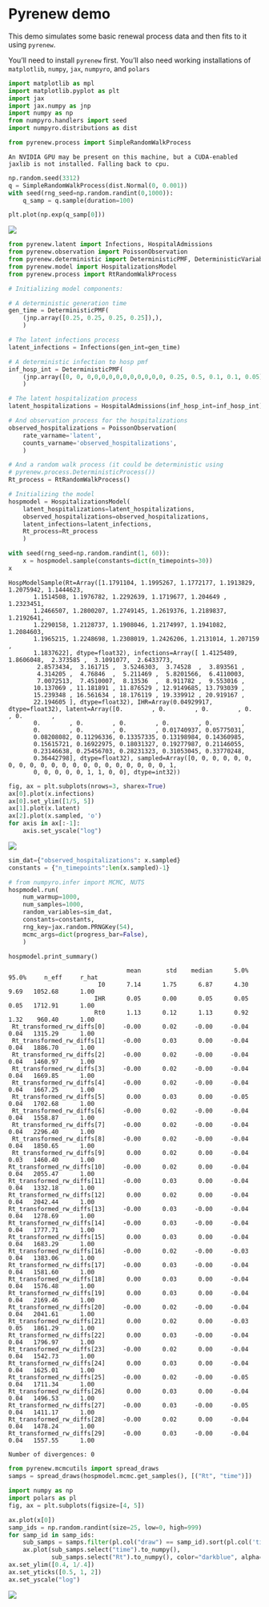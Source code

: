 # Pyrenew demo


This demo simulates some basic renewal process data and then fits to it
using `pyrenew`.

You’ll need to install `pyrenew` first. You’ll also need working
installations of `matplotlib`, `numpy`, `jax`, `numpyro`, and `polars`

``` python
import matplotlib as mpl
import matplotlib.pyplot as plt
import jax
import jax.numpy as jnp
import numpy as np
from numpyro.handlers import seed
import numpyro.distributions as dist
```

``` python
from pyrenew.process import SimpleRandomWalkProcess
```

    An NVIDIA GPU may be present on this machine, but a CUDA-enabled jaxlib is not installed. Falling back to cpu.

``` python
np.random.seed(3312)
q = SimpleRandomWalkProcess(dist.Normal(0, 0.001))
with seed(rng_seed=np.random.randint(0,1000)):
    q_samp = q.sample(duration=100)

plt.plot(np.exp(q_samp[0]))
```

<img
src="pyrenew_demo_files/figure-commonmark/fig-randwalk-output-1.png"
id="fig-randwalk" />

``` python
from pyrenew.latent import Infections, HospitalAdmissions
from pyrenew.observation import PoissonObservation
from pyrenew.deterministic import DeterministicPMF, DeterministicVariable
from pyrenew.model import HospitalizationsModel
from pyrenew.process import RtRandomWalkProcess

# Initializing model components:

# A deterministic generation time
gen_time = DeterministicPMF(
    (jnp.array([0.25, 0.25, 0.25, 0.25]),),
    )

# The latent infections process
latent_infections = Infections(gen_int=gen_time)

# A deterministic infection to hosp pmf
inf_hosp_int = DeterministicPMF(
    (jnp.array([0, 0, 0,0,0,0,0,0,0,0,0,0,0, 0.25, 0.5, 0.1, 0.1, 0.05]),),
    )

# The latent hospitalization process
latent_hospitalizations = HospitalAdmissions(inf_hosp_int=inf_hosp_int)

# And observation process for the hospitalizations
observed_hospitalizations = PoissonObservation(
    rate_varname='latent',
    counts_varname='observed_hospitalizations',
    )

# And a random walk process (it could be deterministic using
# pyrenew.process.DeterministicProcess())
Rt_process = RtRandomWalkProcess()

# Initializing the model
hospmodel = HospitalizationsModel(
    latent_hospitalizations=latent_hospitalizations,
    observed_hospitalizations=observed_hospitalizations,
    latent_infections=latent_infections,
    Rt_process=Rt_process
    )
```

``` python
with seed(rng_seed=np.random.randint(1, 60)):
    x = hospmodel.sample(constants=dict(n_timepoints=30))
x
```

    HospModelSample(Rt=Array([1.1791104, 1.1995267, 1.1772177, 1.1913829, 1.2075942, 1.1444623,
           1.1514508, 1.1976782, 1.2292639, 1.1719677, 1.204649 , 1.2323451,
           1.2466507, 1.2800207, 1.2749145, 1.2619376, 1.2189837, 1.2192641,
           1.2290158, 1.2128737, 1.1908046, 1.2174997, 1.1941082, 1.2084603,
           1.1965215, 1.2248698, 1.2308019, 1.2426206, 1.2131014, 1.207159 ,
           1.1837622], dtype=float32), infections=Array([ 1.4125489,  1.8606048,  2.373585 ,  3.1091077,  2.6433773,
            2.8573434,  3.161715 ,  3.5246303,  3.74528  ,  3.893561 ,
            4.314205 ,  4.76846  ,  5.211469 ,  5.8201566,  6.4110003,
            7.0072513,  7.4510007,  8.13536  ,  8.911782 ,  9.553016 ,
           10.137069 , 11.181891 , 11.876529 , 12.9149685, 13.793039 ,
           15.239348 , 16.561634 , 18.176119 , 19.339912 , 20.919167 ,
           22.194605 ], dtype=float32), IHR=Array(0.04929917, dtype=float32), latent=Array([0.        , 0.        , 0.        , 0.        , 0.        ,
           0.        , 0.        , 0.        , 0.        , 0.        ,
           0.        , 0.        , 0.        , 0.01740937, 0.05775031,
           0.08208082, 0.11296336, 0.13357335, 0.13198984, 0.14360985,
           0.15615721, 0.16922975, 0.18031327, 0.19277987, 0.21146055,
           0.23146638, 0.25456703, 0.28231323, 0.31053045, 0.33770248,
           0.36442798], dtype=float32), sampled=Array([0, 0, 0, 0, 0, 0, 0, 0, 0, 0, 0, 0, 0, 0, 0, 0, 0, 0, 0, 0, 0, 1,
           0, 0, 0, 0, 0, 1, 1, 0, 0], dtype=int32))

``` python
fig, ax = plt.subplots(nrows=3, sharex=True)
ax[0].plot(x.infections)
ax[0].set_ylim([1/5, 5])
ax[1].plot(x.latent)
ax[2].plot(x.sampled, 'o')
for axis in ax[:-1]:
    axis.set_yscale("log")
```

<img src="pyrenew_demo_files/figure-commonmark/fig-hosp-output-1.png"
id="fig-hosp" />

``` python
sim_dat={"observed_hospitalizations": x.sampled}
constants = {"n_timepoints":len(x.sampled)-1}

# from numpyro.infer import MCMC, NUTS
hospmodel.run(
    num_warmup=1000,
    num_samples=1000,
    random_variables=sim_dat,
    constants=constants,
    rng_key=jax.random.PRNGKey(54),
    mcmc_args=dict(progress_bar=False),
    )
```

``` python
hospmodel.print_summary()
```


                                     mean       std    median      5.0%     95.0%     n_eff     r_hat
                             I0      7.14      1.75      6.87      4.30      9.69   1052.68      1.00
                            IHR      0.05      0.00      0.05      0.05      0.05   1712.91      1.00
                            Rt0      1.13      0.12      1.13      0.92      1.32    960.40      1.00
     Rt_transformed_rw_diffs[0]     -0.00      0.02     -0.00     -0.04      0.04   1315.29      1.00
     Rt_transformed_rw_diffs[1]     -0.00      0.03      0.00     -0.04      0.04   1886.70      1.00
     Rt_transformed_rw_diffs[2]     -0.00      0.02     -0.00     -0.04      0.04   1460.97      1.00
     Rt_transformed_rw_diffs[3]     -0.00      0.02     -0.00     -0.04      0.04   1669.85      1.00
     Rt_transformed_rw_diffs[4]     -0.00      0.02     -0.00     -0.04      0.04   1667.25      1.00
     Rt_transformed_rw_diffs[5]      0.00      0.03      0.00     -0.05      0.04   1702.68      1.00
     Rt_transformed_rw_diffs[6]     -0.00      0.02     -0.00     -0.04      0.04   1558.87      1.00
     Rt_transformed_rw_diffs[7]     -0.00      0.02     -0.00     -0.04      0.04   2296.40      1.00
     Rt_transformed_rw_diffs[8]     -0.00      0.02     -0.00     -0.04      0.04   1850.65      1.00
     Rt_transformed_rw_diffs[9]      0.00      0.02      0.00     -0.04      0.03   1460.40      1.00
    Rt_transformed_rw_diffs[10]     -0.00      0.02      0.00     -0.04      0.04   2055.47      1.00
    Rt_transformed_rw_diffs[11]     -0.00      0.03      0.00     -0.04      0.04   1332.18      1.00
    Rt_transformed_rw_diffs[12]      0.00      0.02      0.00     -0.04      0.04   2042.44      1.00
    Rt_transformed_rw_diffs[13]     -0.00      0.03     -0.00     -0.04      0.04   1278.69      1.00
    Rt_transformed_rw_diffs[14]     -0.00      0.03     -0.00     -0.04      0.04   1777.71      1.00
    Rt_transformed_rw_diffs[15]      0.00      0.03      0.00     -0.04      0.04   1683.29      1.00
    Rt_transformed_rw_diffs[16]     -0.00      0.02     -0.00     -0.03      0.04   1383.06      1.00
    Rt_transformed_rw_diffs[17]     -0.00      0.03     -0.00     -0.04      0.04   1581.60      1.00
    Rt_transformed_rw_diffs[18]      0.00      0.03      0.00     -0.04      0.04   1576.48      1.00
    Rt_transformed_rw_diffs[19]      0.00      0.03      0.00     -0.04      0.04   2169.46      1.00
    Rt_transformed_rw_diffs[20]     -0.00      0.02     -0.00     -0.04      0.04   2041.61      1.00
    Rt_transformed_rw_diffs[21]      0.00      0.02      0.00     -0.03      0.05   1861.29      1.00
    Rt_transformed_rw_diffs[22]      0.00      0.03     -0.00     -0.04      0.04   1796.97      1.00
    Rt_transformed_rw_diffs[23]     -0.00      0.02      0.00     -0.04      0.04   1542.73      1.00
    Rt_transformed_rw_diffs[24]      0.00      0.03      0.00     -0.04      0.04   1625.01      1.00
    Rt_transformed_rw_diffs[25]     -0.00      0.02     -0.00     -0.05      0.04   1711.34      1.00
    Rt_transformed_rw_diffs[26]      0.00      0.03      0.00     -0.04      0.04   1496.53      1.00
    Rt_transformed_rw_diffs[27]     -0.00      0.03     -0.00     -0.05      0.04   1411.17      1.00
    Rt_transformed_rw_diffs[28]     -0.00      0.02      0.00     -0.04      0.04   1478.24      1.00
    Rt_transformed_rw_diffs[29]     -0.00      0.03     -0.00     -0.04      0.04   1557.55      1.00

    Number of divergences: 0

``` python
from pyrenew.mcmcutils import spread_draws
samps = spread_draws(hospmodel.mcmc.get_samples(), [("Rt", "time")])
```

``` python
import numpy as np
import polars as pl
fig, ax = plt.subplots(figsize=[4, 5])

ax.plot(x[0])
samp_ids = np.random.randint(size=25, low=0, high=999)
for samp_id in samp_ids:
    sub_samps = samps.filter(pl.col("draw") == samp_id).sort(pl.col('time'))
    ax.plot(sub_samps.select("time").to_numpy(),
            sub_samps.select("Rt").to_numpy(), color="darkblue", alpha=0.1)
ax.set_ylim([0.4, 1/.4])
ax.set_yticks([0.5, 1, 2])
ax.set_yscale("log")
```

<img
src="pyrenew_demo_files/figure-commonmark/fig-sampled-rt-output-1.png"
id="fig-sampled-rt" />
